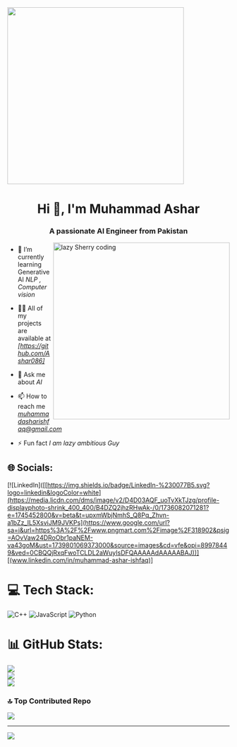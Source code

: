 <img align="center" height="400" src="https://media4.giphy.com/media/v1.Y2lkPTc5MGI3NjExYjY3cWJyM3NpMnV2czJ2dXN1ZDV2M2N0cW9xdHMwOW9laWx0Y2x4ciZlcD12MV9pbnRlcm5hbF9naWZfYnlfaWQmY3Q9Zw/tL5HmgfZi0Qow/giphy.gif"  />
<h1 align="center">Hi 👋, I'm Muhammad Ashar </h1>
<h3 align="center">A passionate AI Engineer from Pakistan</h3>
<img align = "right" alt = "lazy Sherry coding " width = "400" src ="https://media.giphy.com/media/v1.Y2lkPTc5MGI3NjExdnBreDJqdXd1OTB2MTMwcDg1aDZlNXRuYjEycWdycTZucG9ramNibyZlcD12MV9pbnRlcm5hbF9naWZfYnlfaWQmY3Q9Zw/bGgsc5mWoryfgKBx1u/giphy.gif" >

###
- 🌱 I’m currently learning Generative AI *NLP , Computer vision*

- 👨‍💻 All of my projects are available at *[https://github.com/Ashar086]*

- 💬 Ask me about *AI*

- 📫 How to reach me *muhammadasharishfaq@gmail.com*

- ⚡ Fun fact *I am lazy ambitious Guy*

## 🌐 Socials:
[![LinkedIn]([[https://img.shields.io/badge/LinkedIn-%230077B5.svg?logo=linkedin&logoColor=white](https://media.licdn.com/dms/image/v2/D4D03AQF_uoTvXkTJzg/profile-displayphoto-shrink_400_400/B4DZQ2jhzRHwAk-/0/1736082071281?e=1745452800&v=beta&t=upxmWbjNmhS_Q8Pq_Zhvn-a1bZz_IL5XsviJM9JVKPs](https://www.google.com/url?sa=i&url=https%3A%2F%2Fwww.pngmart.com%2Fimage%2F318902&psig=AOvVaw24DRoObr1paNEM-va43goM&ust=1739801069373000&source=images&cd=vfe&opi=89978449&ved=0CBQQjRxqFwoTCLDL2aWuyIsDFQAAAAAdAAAAABAJ))][(www.linkedin.com/in/muhammad-ashar-ishfaq)]

# 💻 Tech Stack:
![C++](https://img.shields.io/badge/c++-%2300599C.svg?style=for-the-badge&logo=c%2B%2B&logoColor=white) ![JavaScript](https://img.shields.io/badge/javascript-%23323330.svg?style=for-the-badge&logo=javascript&logoColor=%23F7DF1E) ![Python](https://img.shields.io/badge/python-3670A0?style=for-the-badge&logo=python&logoColor=ffdd54)
# 📊 GitHub Stats:
![](https://github-readme-stats.vercel.app/api?username=Ashar086&theme=dark&hide_border=false&include_all_commits=false&count_private=false)<br/>
![](https://github-readme-streak-stats.herokuapp.com/?user=Ashar086&theme=dark&hide_border=false)<br/>
![](https://github-readme-stats.vercel.app/api/top-langs/?username=Ashar086&theme=dark&hide_border=false&include_all_commits=false&count_private=false&layout=compact)

### 🔝 Top Contributed Repo
![](https://github-contributor-stats.vercel.app/api?username=Ashar086&limit=5&theme=dark&combine_all_yearly_contributions=true)

---
[![](https://visitcount.itsvg.in/api?id=Ashar086&icon=0&color=0)](https://visitcount.itsvg.in)

<!-- Proudly created with GPRM ( https://gprm.itsvg.in ) -->
